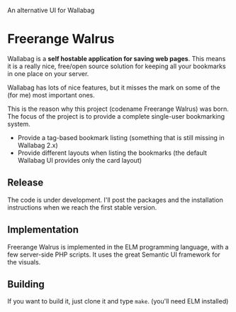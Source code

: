 
An alternative UI for Wallabag

Freerange Walrus
================

Wallabag is a **self hostable application for saving web pages**.
This means it is a really nice, free/open source solution
for keeping all your bookmarks in one place on your server.

Wallabag has lots of nice features,
but it misses the mark on some of the
(for me)
most important ones.

This is the reason why this project (codename Freerange Walrus) was born.
The focus of the project is to provide a complete single-user bookmarking system.

- Provide a tag-based bookmark listing (something that is still missing in Wallabag 2.x)
- Provide different layouts when listing the bookmarks (the default Wallabag UI provides only the card layout)

Release
-------

The code is under development. I'll post the packages and the installation instructions when we reach the first stable version.

Implementation
--------------

Freerange Walrus is implemented in the ELM programming language, with a few server-side PHP scripts. 
It uses the great Semantic UI framework for the visuals.

Building
--------

If you want to build it, just clone it and type `make`. (you'll need ELM installed)
